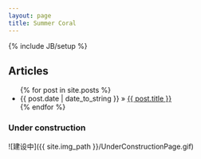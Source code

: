 ```yaml
---
layout: page
title: Summer Coral
---
```

{% include JB/setup %}

<style>
.bizmail_loginpanel{font-size:12px;width:300px;height:auto;border:1px solid #cccccc;background:#ffffff;}
.bizmail_LoginBox{padding:10px 15px;}
.bizmail_loginpanel h3{padding-bottom:5px;margin:0 0 5px 0;border-bottom:1px solid #cccccc;font-size:14px;}
.bizmail_loginpanel form{margin:0;padding:0;}
.bizmail_loginpanel input.text{font-size:12px;width:100px;height:20px;margin:0 2px;border:1px solid #C3C3C3;border-color:#7C7C7C #C3C3C3 #C3C3C3 #9A9A9A;}
.bizmail_loginpanel .bizmail_column{height:28px;}
.bizmail_loginpanel .bizmail_column label{display:block;float:left;width:30px;height:24px;line-height:24px;font-size:12px;}
.bizmail_loginpanel .bizmail_column .bizmail_inputArea{float:left;width:240px;}
.bizmail_loginpanel .bizmail_column span{font-size:12px;word-wrap:break-word;margin-left: 2px;line-height:200%;}
.bizmail_loginpanel .bizmail_SubmitArea{margin-left:30px;clear:both;}
.bizmail_loginpanel .bizmail_SubmitArea a{font-size:12px;margin-left:5px;}
.bizmail_loginpanel select{width:110px;height:20px;margin:0 2px;}
</style>
<script type="text/javascript" src="http://exmail.qq.com/zh_CN/htmledition/js_biz/outerlogin.js"  charset="gb18030"></script>
<script type="text/javascript">
writeLoginPanel({domainlist:"rcstech.org", mode:"horizontal"});
</script>

## Articles

<ul class="posts">
  {% for post in site.posts %}
    <li><span>{{ post.date | date_to_string }}</span> &raquo; <a href="{{ BASE_PATH }}{{ post.url }}">{{ post.title }}</a></li>
  {% endfor %}
</ul>

### Under construction

![建设中]({{ site.img_path }}/UnderConstructionPage.gif)
